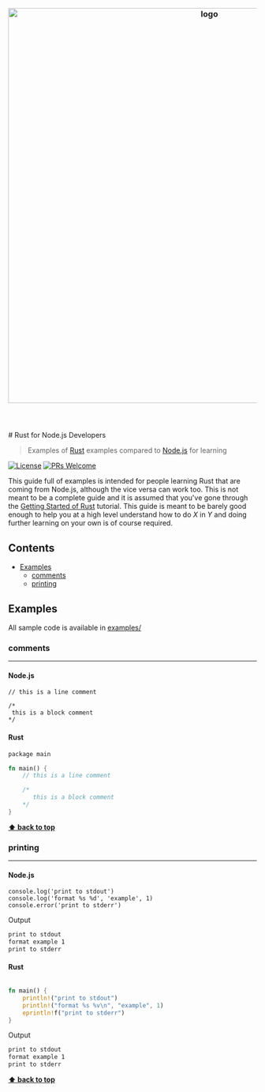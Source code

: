 <h3 align="center">
  <br />
  <img src="https://user-images.githubusercontent.com/1794291/193512543-73eeea2a-86d7-4a23-a86e-5efd21202c03.png" alt="logo" width="800" />
  <br />
  <br />
  <br />
</h3>
# Rust for Node.js Developers

> Examples of [Rust](https://rustlang.org/) examples compared to [Node.js](https://nodejs.org/) for learning

[![License](http://img.shields.io/badge/license-MIT-blue.svg)](https://raw.githubusercontent.com/jason-shen/rust-for-nodejs-developers/master/LICENSE)
[![PRs Welcome](https://img.shields.io/badge/PRs-welcome-brightgreen.svg)](#contributing)

This guide full of examples is intended for people learning Rust that are coming from Node.js, although the vice versa can work too. This is not meant to be a complete guide and it is assumed that you've gone through the [Getting Started of Rust](https://www.rust-lang.org/learn/get-started) tutorial. This guide is meant to be barely good enough to help you at a high level understand how to do *X* in *Y* and doing further learning on your own is of course required.

## Contents

- [Examples](#examples)
  - [comments](#comments)
  - [printing](#printing)
  

## Examples

All sample code is available in [examples/](examples/)

### comments
---

#### Node.js

```node
// this is a line comment

/*
 this is a block comment
*/
```

#### Rust

```rust
package main

fn main() {
	// this is a line comment

	/*
	   this is a block comment
	*/
}
```

**[⬆ back to top](#contents)**

### printing
---

#### Node.js

```node
console.log('print to stdout')
console.log('format %s %d', 'example', 1)
console.error('print to stderr')
```

Output

```bash
print to stdout
format example 1
print to stderr
```

#### Rust

```rust

fn main() {
	println!("print to stdout")
	println!("format %s %v\n", "example", 1)
	eprintln!f("print to stderr")
}
```

Output

```bash
print to stdout
format example 1
print to stderr
```

**[⬆ back to top](#contents)**
